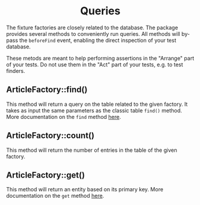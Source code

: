 <h1 align="center">Queries</h1>


The fixture factories are closely related to the database. The package provides several methods to conveniently
run queries. All methods will by-pass the `beforeFind` event, enabling the direct inspection of your
test database.

These metods are meant to help performing assertions in the "Arrange" part of your tests. Do not use them in the "Act" part of your tests, e.g. to test finders.

## ArticleFactory::find()
This method will return a query on the table related to the given factory. It takes as input the same parameters as the classic table `find()` method.
More documentation on the `find` method [here](https://book.cakephp.org/4/en/orm/query-builder.html#namespace-Cake\ORM).

## ArticleFactory::count()
This method will return the number of entries in the table of the given factory.

## ArticleFactory::get()
This method will return an entity based on its primary key.
More documentation on the `get` method [here](https://book.cakephp.org/4/en/orm/retrieving-data-and-resultsets.html#getting-a-single-entity-by-primary-key).
